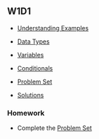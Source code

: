 ## W1D1

+ [Understanding Examples][understanding-examples]
+ [Data Types][data-types]
+ [Variables][variables]
+ [Conditionals][conditionals]


+ [Problem Set][problems-w1d1]
+ [Solutions][solutions-w1d1]

### Homework

+ Complete the [Problem Set][problems-w1d1]


[understanding-examples]: ./notes/understanding_examples.md
[data-types]: ./notes/data_types.md
[variables]: ./notes/variables.md
[conditionals]: ./notes/conditionals.md
[problems-w1d1]: ./problems/problem_set.md
[solutions-w1d1]: ./problems/solution.md
